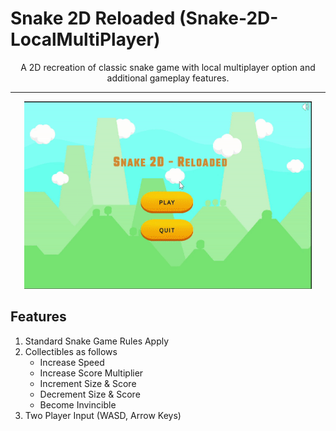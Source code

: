 # Snake 2D Reloaded (Snake-2D-LocalMultiPlayer)
<p align="center">
A 2D recreation of classic snake game with local multiplayer option and additional gameplay features.
<hr>
</p>
<p align="center">
<img width="460" height="300" src="https://github.com/aviralgoel/Snake-2D-LocalMultiPlayer/blob/main/Assets/Game%20Repo%20Images/demo.gif?raw=true">
<p align="center">

## Features
1. Standard Snake Game Rules Apply
2. Collectibles as follows
   * Increase Speed
   * Increase Score Multiplier
   * Increment Size & Score
   * Decrement Size & Score
   * Become Invincible
 3. Two Player Input (WASD, Arrow Keys)
 
